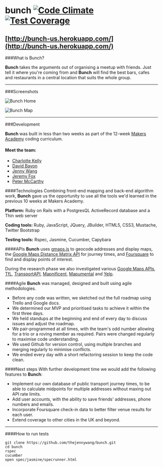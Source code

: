 # bunch [![Code Climate](https://codeclimate.com/repos/54031e06e30ba06e940095e2/badges/543991ade3cec0100898/gpa.svg)](https://codeclimate.com/repos/54031e06e30ba06e940095e2/feed) [![Test Coverage](https://codeclimate.com/repos/54031e06e30ba06e940095e2/badges/543991ade3cec0100898/coverage.svg)](https://codeclimate.com/repos/54031e06e30ba06e940095e2/feed) 
## [http://bunch-us.herokuapp.com/](http://bunch-us.herokuapp.com/)

###What is Bunch?

**Bunch** takes the arguments out of organising a meetup with friends. Just tell it where you're coming from and **Bunch** will find the best bars, cafes and restaurants in a central location that suits the whole group.

---

###Screenshots

![Bunch Home](/app/assets/images/screenshots/bunch-home.png?raw=true "Bunch main page")

![Bunch Map](/app/assets/images/screenshots/bunch-map.png?raw=true "Bunch map results")

---

###Development

**Bunch** was built in less than two weeks as part of the 12-week [Makers Academy] coding curriculum.

#### Meet the team:
  + [Charlotte Kelly](https://github.com/cmew3)
  + [David Bayon](https://github.com/bayonnaise)
  + [Jenny Wang](https://github.com/thejennywang)
  + [Jeremy Fox](https://github.com/foxjerem)
  + [Peter McCarthy](https://github.com/petermccarthy49)

####Technologies
Combining front-end mapping and back-end algorithm work, **Bunch** gave us the opportunity to use all the tools we'd learned in the previous 10 weeks at Makers Academy.

**Platform:** Ruby on Rails with a PostgresQL ActiveRecord database and a Thin web server

**Coding tools:** Ruby, JavaScript, JQuery, JBuilder, HTML5, CSS3, Mustache, Twitter Bootstrap

**Testing tools:** Rspec, Jasmine, Cucumber, Capybara

####APIs
**Bunch** uses [gmaps.js] to geocode addresses and display maps, the [Google Maps Distance Matrix API] for journey times, and [Foursquare] to find and display points of interest.

During the research phase we also investigated various [Google Maps APIs], [TfL], [TransportAPI], [Mapnificent], [Mapumental] and [Yelp].

####Agile
**Bunch** was managed, designed and built using agile methodologies.
- Before any code was written, we sketched out the full roadmap using Trello and Google docs.
- We determined our MVP and prioritised tasks to achieve it within the first three days.
- We held standups at the beginning and end of every day to discuss issues and adjust the roadmap.
- We pair-programmed at all times, with the team's odd number allowing for a trio or a roving member as required. Pairs were changed regularly to maximise code understanding.
- We used Github for version control, using multiple branches and merging regularly to minimise conflicts.
- We ended every day with a short refactoring session to keep the code clean.

####Next steps
With further development time we would add the following features to **Bunch**:
- Implement our own database of public transport journey times, to be able to calculate midpoints for multiple addresses without maxing out API rate limits.
- Add user accounts, with the ability to save friends' addresses, phone numbers and emails.
- Incorporate Foursquare check-in data to better filter venue results for each user.
- Extend coverage to other cities in the UK and beyond.

---

####How to run tests

```shell
git clone https://github.com/thejennywang/bunch.git
cd bunch
rspec
cucumber
open spec/jasmine/specrunner.html
```

[Makers Academy]:http://www.makersacademy.com/
[Google Maps Distance Matrix API]:https://developers.google.com/maps/documentation/distancematrix/
[gmaps.js]:http://hpneo.github.io/gmaps/
[Foursquare]:https://developer.foursquare.com/
[Google Maps APIs]:https://developers.google.com/maps/
[TfL]:https://www.tfl.gov.uk/info-for/open-data-users/
[TransportAPI]:http://transportapi.com/
[Mapnificent]:http://www.mapnificent.net/
[Mapumental]:https://mapumental.com/
[Yelp]:http://www.yelp.com/developers/documentation

